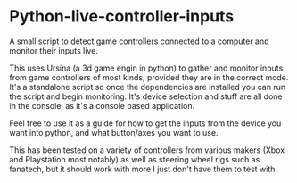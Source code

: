 # Python-live-controller-inputs
A small script to detect game controllers connected to a computer and monitor their inputs live.

This uses Ursina (a 3d game engin in python) to gather and monitor inputs from game controllers of most kinds, provided they are in the correct mode.
It's a standalone script so once the dependencies are installed you can run the script and begin monitoring. It's device selection and stuff are all
done in the console, as it's a console based application.

Feel free to use it as a guide for how to get the inputs from the device you want into python, and what button/axes you want to use.

This has been tested on a variety of controllers from various makers (Xbox and Playstation most notably) as well as steering wheel rigs such as fanatech,
but it should work with more I just don't have them to test with.
